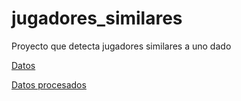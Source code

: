 # jugadores_similares
Proyecto que detecta jugadores similares a uno dado


[Datos](https://www.kaggle.com/karangadiya/fifa19)

[Datos procesados](Fifa2019.csv)
